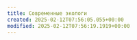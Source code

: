 ```yaml
---
title: Современные экологи
created: 2025-02-12T07:56:05.055+00:00
modified: 2025-02-12T07:56:19.1919+00:00
---
```

